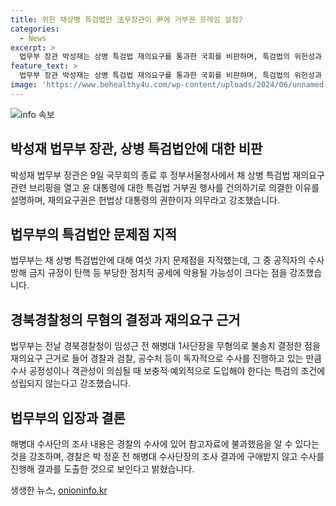 ```yaml
---
title: 위헌 채상병 특검법안 法무장관이 尹에 거부권 프레임 설정?
categories:
  - News
excerpt: >
  법무부 장관 박성재는 상병 특검법 재의요구를 통과한 국회를 비판하며, 특검법의 위헌성과 정치적 목적을 지적했습니다. 재의요구 건의와 관련한 브리핑은 이번이 처음이며, 법무부는 특검법안에 여섯 가지 문제점을 지적하면서 특별검사의 조건 미달을 주장했습니다. 또한, 경북경찰청의 무혐의 결정을 재의요구 근거로 들어 수사의 공정성과 객관성을 의심했습니다. 이에 대한 반박과 특검의 필요성을 강조했습니다.
feature_text: >
  법무부 장관 박성재는 상병 특검법 재의요구를 통과한 국회를 비판하며, 특검법의 위헌성과 정치적 목적을 지적했습니다. 재의요구 건의와 관련한 브리핑은 이번이 처음이며, 법무부는 특검법안에 여섯 가지 문제점을 지적하면서 특별검사의 조건 미달을 주장했습니다. 또한, 경북경찰청의 무혐의 결정을 재의요구 근거로 들어 수사의 공정성과 객관성을 의심했습니다. 이에 대한 반박과 특검의 필요성을 강조했습니다.
image: 'https://www.behealthy4u.com/wp-content/uploads/2024/06/unnamed-file.png'
---
```


<p><img src="https://www.behealthy4u.com/wp-content/uploads/2024/06/unnamed-file.png" alt="info 속보" /></p>

<h2 data-ke-size="size26">박성재 법무부 장관, 상병 특검법안에 대한 비판</h2>

<p data-ke-size="size16">박성재 법무부 장관은 9일 국무회의 종료 후 정부서울청사에서 채 상병 특검법 재의요구 관련 브리핑을 열고 윤 대통령에 대한 특검법 거부권 행사를 건의하기로 의결한 이유를 설명하며, 재의요구권은 헌법상 대통령의 권한이자 의무라고 강조했습니다.</p>

<h2 data-ke-size="size26">법무부의 특검법안 문제점 지적</h2>

<p data-ke-size="size16">법무부는 채 상병 특검법안에 대해 여섯 가지 문제점을 지적했는데, 그 중 공직자의 수사 방해 금지 규정이 탄핵 등 부당한 정치적 공세에 악용될 가능성이 크다는 점을 강조했습니다.</p>

<h2 data-ke-size="size26">경북경찰청의 무혐의 결정과 재의요구 근거</h2>

<p data-ke-size="size16">법무부는 전날 경북경찰청이 임성근 전 해병대 1사단장을 무혐의로 불송치 결정한 점을 재의요구 근거로 들어 경찰과 검찰, 공수처 등이 독자적으로 수사를 진행하고 있는 만큼 수사 공정성이나 객관성이 의심될 때 보충적·예외적으로 도입해야 한다는 특검의 조건에 성립되지 않는다고 강조했습니다.</p>

<h2 data-ke-size="size26">법무부의 입장과 결론</h2>

<p data-ke-size="size16">해병대 수사단의 조사 내용은 경찰의 수사에 있어 참고자료에 불과했음을 알 수 있다는 것을 강조하며, 경찰은 박 정훈 전 해병대 수사단장의 조사 결과에 구애받지 않고 수사를 진행해 결과를 도출한 것으로 보인다고 밝혔습니다.</p>
생생한 뉴스, <a href="https://onioninfo.kr" rel="dofollow">onioninfo.kr</a>


